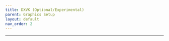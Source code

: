 ```yaml
---
title: DXVK (Optional/Experimental)
parent: Graphics Setup
layout: default
nav_order: 2
---
```


---

